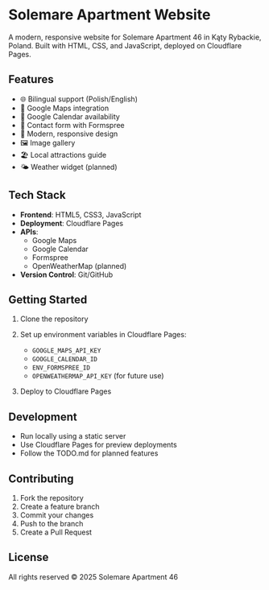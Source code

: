 # Solemare Apartment Website

A modern, responsive website for Solemare Apartment 46 in Kąty Rybackie, Poland. Built with HTML, CSS, and JavaScript, deployed on Cloudflare Pages.

## Features

- 🌐 Bilingual support (Polish/English)
- 📍 Google Maps integration
- 📅 Google Calendar availability
- 📝 Contact form with Formspree
- 🎨 Modern, responsive design
- 🖼️ Image gallery
- 🏖️ Local attractions guide
- 🌤️ Weather widget (planned)

## Tech Stack

- **Frontend**: HTML5, CSS3, JavaScript
- **Deployment**: Cloudflare Pages
- **APIs**: 
  - Google Maps
  - Google Calendar
  - Formspree
  - OpenWeatherMap (planned)
- **Version Control**: Git/GitHub

## Getting Started

1. Clone the repository
2. Set up environment variables in Cloudflare Pages:
   - `GOOGLE_MAPS_API_KEY`
   - `GOOGLE_CALENDAR_ID`
   - `ENV_FORMSPREE_ID`
   - `OPENWEATHERMAP_API_KEY` (for future use)

3. Deploy to Cloudflare Pages

## Development

- Run locally using a static server
- Use Cloudflare Pages for preview deployments
- Follow the TODO.md for planned features

## Contributing

1. Fork the repository
2. Create a feature branch
3. Commit your changes
4. Push to the branch
5. Create a Pull Request

## License

All rights reserved © 2025 Solemare Apartment 46 